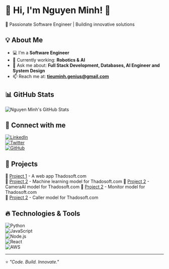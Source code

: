 # 🚀 Hi, I'm Nguyen Minh! 👋  

🌟 Passionate Software Engineer | Building innovative solutions  

## 💡 About Me  
- 💻 I’m a **Software Engineer**  
- 🌱 Currently working: **Robotics & AI**  
- 💬 Ask me about: **Full Stack Development, Databases, AI Engineer and System Design**  
- 📫 Reach me at: **tieuminh.genius@gmail.com**  

## 📊 GitHub Stats  
![Nguyen Minh's GitHub Stats](https://github-readme-stats.vercel.app/api?username=NguyenMinh&show_icons=true&theme=radical)  

## 🔗 Connect with me  
[![LinkedIn](https://img.shields.io/badge/LinkedIn-blue?style=flat&logo=linkedin)](your-linkedin-url)  
[![Twitter](https://img.shields.io/badge/Twitter-blue?style=flat&logo=twitter)](your-twitter-url)  
[![GitHub](https://img.shields.io/badge/GitHub-000?style=flat&logo=github)](https://github.com/NguyenMinh)  

## 🚀 Projects  
🔹 [Project 1](#) - A web app Thadosoft.com  
🔹 [Project 2](#) - Machine learning model for Thadosoft.com 
🔹 [Project 2](#) - CameraAI model for Thadosoft.com 
🔹 [Project 2](#) - Monitor model for Thadosoft.com  
🔹 [Project 2](#) - Caller model for Thadosoft.com  

## 🔥 Technologies & Tools  
![Python](https://img.shields.io/badge/Python-3776AB?style=flat&logo=python&logoColor=white)  
![JavaScript](https://img.shields.io/badge/JavaScript-F7DF1E?style=flat&logo=javascript&logoColor=black)  
![Node.js](https://img.shields.io/badge/Node.js-339933?style=flat&logo=node-dot-js&logoColor=white)  
![React](https://img.shields.io/badge/React-20232A?style=flat&logo=react&logoColor=61DAFB)  
![AWS](https://img.shields.io/badge/AWS-232F3E?style=flat&logo=amazon-aws)  

---
⭐️ _"Code. Build. Innovate."_  
